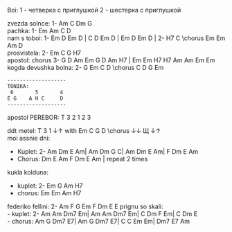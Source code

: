 Boi:
1 - четверка с приглушкой
2 - шестерка с приглушкой

zvezda solnce: 1- Am C Dm G               
pachka: 1- Em Am C D            
nam s toboi: 1- Em D Em D | C D Em D | Em D Em D | 2- H7 C \\chorus Em Em Am D                
prosvistela: 2- Em C G H7             
apostol: chorus 3- G D Am Em G D Am H7 | Em Em H7 H7 Am Am Em Em             
kogda devushka bolna: 2- G Em C D \\chorus C D G Em               
```
-------------------
TONIKA:
 6       5       4
E G    A H C     D
-------------------
``` 
apostol PEREBOR: T 3 2 1 2 3           
                
ddt metel: T 3 1 ↓↑ with Em C G D \\chorus ↓↓ Щ ↓↑             
moi assnie dni:          
   - Kuplet: 2- Am Dm E Am| Am Dm G C| Am Dm E Am| F Dm E Am                  
   - Chorus: Dm E Am F Dm E Am | repeat 2 times            

kukla kolduna:
   - kuplet: 2- Em G Am H7
   - chorus: Em Em Am H7

federiko fellini: 2- Am F G Em F Dm E E
prignu so skali:         
     - kuplet: 2- Am Am Dm7 Em| Am Am Dm7 Em| C Dm F Em| C Dm E          
     - chorus: Am G Dm7 E7| Am G Dm7 E7| C C Em Em| Dm7 E7 Am
